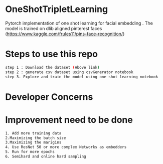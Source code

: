 # OneShotTripletLearning
Pytorch implementation of one shot learning for facial embedding . The model is trained on dlib aligned pinterest faces (https://www.kaggle.com/frules11/pins-face-recognition/)

# Steps to use this repo
``` bash
step 1 : Download the dataset (Above link)
step 2 : generate csv dataset using csvGenerator notebook
step 3. Explore and train the model using one shot learning notebook
``` 
# Developer Concerns
# Improvement need to be done

``` bash
1. Add more training data
2.Maximizing the batch size 
3.Maximizing the marigins
4. Use ResNet 50 or more complex Networks as embedders
5. Run for more epochs
6. Semihard and online hard sampling
``` 
